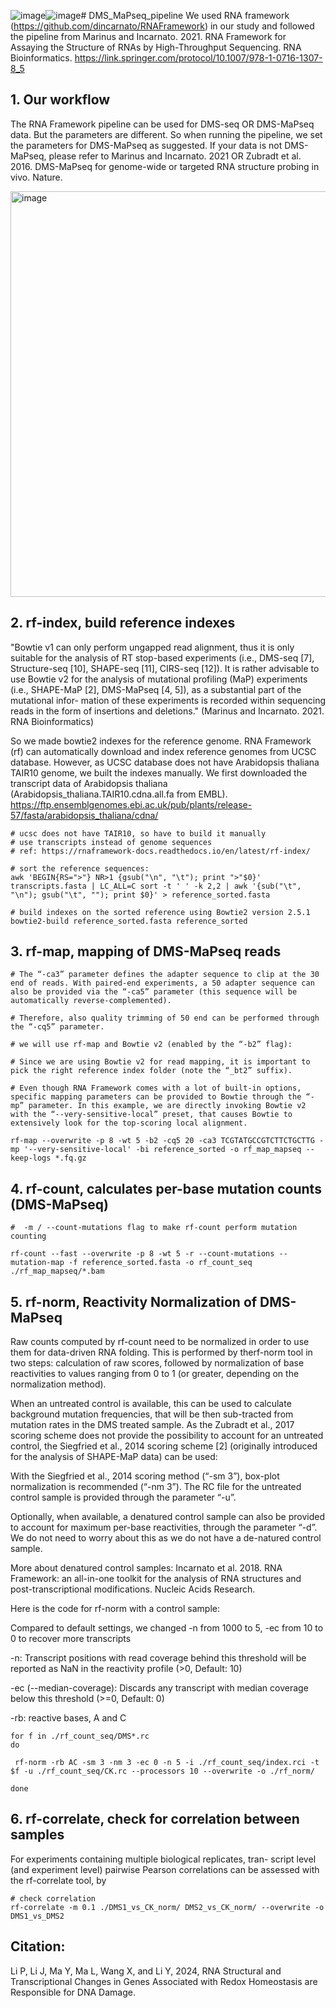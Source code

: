 ![image](https://github.com/lyy005/DMS_MaPseq_pipeline/assets/5472908/fdb1cce8-9b00-4ddb-be4e-6904ab5666a6)![image](https://github.com/lyy005/DMS_MaPseq_pipeline/assets/5472908/c8329096-942c-4dd3-8ba7-ccf155c7a937)# DMS_MaPseq_pipeline
We used RNA framework (https://github.com/dincarnato/RNAFramework) in our study and followed the pipeline from Marinus and Incarnato. 2021. RNA Framework for Assaying the Structure of RNAs by High-Throughput Sequencing. RNA Bioinformatics. https://link.springer.com/protocol/10.1007/978-1-0716-1307-8_5

## 1. Our workflow
The RNA Framework pipeline can be used for DMS-seq OR DMS-MaPseq data. But the parameters are different. So when running the pipeline, we set the parameters for DMS-MaPseq as suggested. If your data is not DMS-MaPseq, please refer to Marinus and Incarnato. 2021 OR Zubradt et al. 2016. DMS-MaPseq for genome-wide or targeted RNA structure probing in vivo. Nature. 

<img width="649" alt="image" src="https://github.com/lyy005/DMS_MaPseq_pipeline/assets/5472908/df2c42e0-fc73-480f-b615-236567dae590">

## 2. rf-index, build reference indexes
"Bowtie v1 can only perform ungapped read alignment, thus it is only suitable for the analysis of RT stop-based experiments (i.e., DMS-seq [7], Structure-seq [10], SHAPE-seq [11], CIRS-seq [12]). It is rather advisable to use Bowtie v2 for the analysis of mutational profiling (MaP) experiments (i.e., SHAPE-MaP [2], DMS-MaPseq [4, 5]), as a substantial part of the mutational infor- mation of these experiments is recorded within sequencing reads in the form of insertions and deletions." (Marinus and Incarnato. 2021. RNA Bioinformatics)

So we made bowtie2 indexes for the reference genome. RNA Framework (rf) can automatically download and index reference genomes from UCSC database. However, as UCSC database does not have Arabidopsis thaliana TAIR10 genome, we built the indexes manually. We first downloaded the transcript data of Arabidopsis thaliana (Arabidopsis_thaliana.TAIR10.cdna.all.fa from EMBL). 
https://ftp.ensemblgenomes.ebi.ac.uk/pub/plants/release-57/fasta/arabidopsis_thaliana/cdna/

    # ucsc does not have TAIR10, so have to build it manually
    # use transcripts instead of genome sequences
    # ref: https://rnaframework-docs.readthedocs.io/en/latest/rf-index/

    # sort the reference sequences: 
    awk 'BEGIN{RS=">"} NR>1 {gsub("\n", "\t"); print ">"$0}' transcripts.fasta | LC_ALL=C sort -t ' ' -k 2,2 | awk '{sub("\t", "\n"); gsub("\t", ""); print $0}' > reference_sorted.fasta

    # build indexes on the sorted reference using Bowtie2 version 2.5.1
    bowtie2-build reference_sorted.fasta reference_sorted

## 3. rf-map, mapping of DMS-MaPseq reads
    # The “-ca3” parameter defines the adapter sequence to clip at the 30 end of reads. With paired-end experiments, a 50 adapter sequence can also be provided via the “-ca5” parameter (this sequence will be automatically reverse-complemented).

    # Therefore, also quality trimming of 50 end can be performed through the “-cq5” parameter.

    # we will use rf-map and Bowtie v2 (enabled by the “-b2” flag):

    # Since we are using Bowtie v2 for read mapping, it is important to pick the right reference index folder (note the “_bt2” suffix).

    # Even though RNA Framework comes with a lot of built-in options, specific mapping parameters can be provided to Bowtie through the “-mp” parameter. In this example, we are directly invoking Bowtie v2 with the “--very-sensitive-local” preset, that causes Bowtie to extensively look for the top-scoring local alignment.

    rf-map --overwrite -p 8 -wt 5 -b2 -cq5 20 -ca3 TCGTATGCCGTCTTCTGCTTG -mp '--very-sensitive-local' -bi reference_sorted -o rf_map_mapseq --keep-logs *.fq.gz

## 4. rf-count, calculates per-base mutation counts (DMS-MaPseq)
    #  -m / --count-mutations flag to make rf-count perform mutation counting

    rf-count --fast --overwrite -p 8 -wt 5 -r --count-mutations --mutation-map -f reference_sorted.fasta -o rf_count_seq ./rf_map_mapseq/*.bam

## 5. rf-norm, Reactivity Normalization of DMS-MaPseq
Raw counts computed by rf-count need to be normalized in order to use them for data-driven RNA folding. This is performed by therf-norm tool in two steps: calculation of raw scores, followed by normalization of base reactivities to values ranging from 0 to 1 (or greater, depending on the normalization method).

When an untreated control is available, this can be used to calculate background mutation frequencies, that will be then sub-tracted from mutation rates in the DMS treated sample. As the Zubradt et al., 2017 scoring scheme does not provide the possibility to account for an untreated control, the Siegfried et al., 2014 scoring scheme [2] (originally introduced for the analysis of SHAPE-MaP data) can be used:

With the Siegfried et al., 2014 scoring method (“-sm 3”), box-plot normalization is recommended (“-nm 3”). The RC file for the untreated control sample is provided through the parameter “-u”.

Optionally, when available, a denatured control sample can also be provided to account for maximum per-base reactivities, through the parameter “-d”. We do not need to worry about this as we do not have a de-natured control sample. 

More about denatured control samples: 
Incarnato et al. 2018. RNA Framework: an all-in-one toolkit for the analysis of RNA structures and post-transcriptional modifications. Nucleic Acids Research. 

Here is the code for rf-norm with a control sample: 

Compared to default settings, we changed -n from 1000 to 5, -ec from 10 to 0 to recover more transcripts

-n: Transcript positions with read coverage behind this threshold will be reported as NaN in the reactivity profile (>0, Default: 10)

-ec (--median-coverage): Discards any transcript with median coverage below this threshold (>=0, Default: 0)

-rb: reactive bases, A and C

    for f in ./rf_count_seq/DMS*.rc 
    do

     rf-norm -rb AC -sm 3 -nm 3 -ec 0 -n 5 -i ./rf_count_seq/index.rci -t $f -u ./rf_count_seq/CK.rc --processors 10 --overwrite -o ./rf_norm/

    done

## 6. rf-correlate, check for correlation between samples
For experiments containing multiple biological replicates, tran- script level (and experiment level) pairwise Pearson correlations can be assessed with the rf-correlate tool, by
    
    # check correlation
    rf-correlate -m 0.1 ./DMS1_vs_CK_norm/ DMS2_vs_CK_norm/ --overwrite -o DMS1_vs_DMS2

## Citation:
Li P, Li J, Ma Y, Ma L, Wang X, and Li Y, 2024, RNA Structural and Transcriptional Changes in Genes Associated with Redox Homeostasis are Responsible for DNA Damage. 

